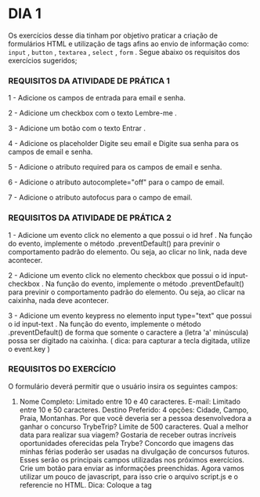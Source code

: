# DIA 1

Os exercícios desse dia tinham por objetivo praticar a criação de formulários HTML e utilização de tags afins ao envio de informação como: `input` , `button` , `textarea` , `select` , `form` . Segue abaixo os requisitos dos exercícios sugeridos;


### REQUISITOS DA ATIVIDADE DE PRÁTICA 1


1 - Adicione os campos de entrada para email e senha.

2 - Adicione um checkbox com o texto Lembre-me .

3 - Adicione um botão com o texto Entrar .

4 - Adicione os placeholder Digite seu email e Digite sua senha para os campos de email e senha.

5 - Adicione o atributo required para os campos de email e senha.

6 - Adicione o atributo autocomplete="off" para o campo de email.

7 - Adicione o atributo autofocus para o campo de email.



### REQUISITOS DA ATIVIDADE DE PRÁTICA 2

1 - Adicione um evento click no elemento a que possui o id href . Na função do evento, implemente o método .preventDefault() para previnir o comportamento padrão do elemento. Ou seja, ao clicar no link, nada deve acontecer.

2 - Adicione um evento click no elemento checkbox que possui o id input-checkbox . Na função do evento, implemente o método .preventDefault() para previnir o comportamento padrão do elemento. Ou seja, ao clicar na caixinha, nada deve acontecer.

3 - Adicione um evento keypress no elemento input type="text" que possui o id input-text . Na função do evento, implemente o método .preventDefault() de forma que somente o caractere a (letra 'a' minúscula) possa ser digitado na caixinha. ( dica: para capturar a tecla digitada, utilize o event.key )


### REQUISITOS DO EXERCÍCIO

O formulário deverá permitir que o usuário insira os seguintes campos:

1. Nome Completo:
    Limitado entre 10 e 40 caracteres.
E-mail:
Limitado entre 10 e 50 caracteres.
Destino Preferido:
4 opções: Cidade, Campo, Praia, Montanhas.
Por que você deveria ser a pessoa desenvolvedora a ganhar o concurso TrybeTrip?
Limite de 500 caracteres.
Qual a melhor data para realizar sua viagem?
Gostaria de receber outras incríveis oportunidades oferecidas pela Trybe?
Concordo que imagens das minhas férias poderão ser usadas na divulgação de concursos futuros.
Esses serão os principais campos utilizadas nos próximos exercícios.
Crie um botão para enviar as informações preenchidas.
Agora vamos utilizar um pouco de javascript, para isso crie o arquivo script.js e o referencie no HTML.
Dica: Coloque a tag <script> no final do seu body.
Interrompa o comportamento padrão do botão submit utilizando o método preventDefault() . Nossa amiga Carol Silva nos contou um pouco sobre como fazer isso, lembra?
Crie um botão que limpe as informações contidas nos campos;





